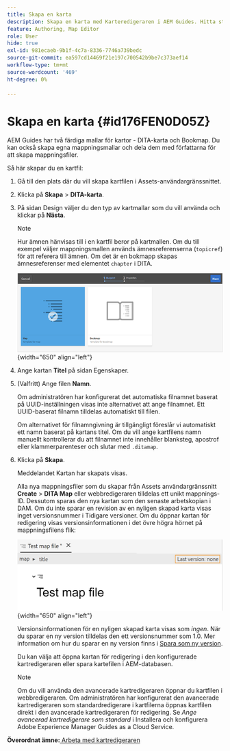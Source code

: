 ```yaml
---
title: Skapa en karta
description: Skapa en karta med Karteredigeraren i AEM Guides. Hitta stegen för att skapa en kartfil baserat på en kartmall.
feature: Authoring, Map Editor
role: User
hide: true
exl-id: 981ecaeb-9b1f-4c7a-8336-7746a739bedc
source-git-commit: ea597cd14469f21e197c700542b9be7c373aef14
workflow-type: tm+mt
source-wordcount: '469'
ht-degree: 0%

---
```


# Skapa en karta {#id176FEN0D05Z}

AEM Guides har två färdiga mallar för kartor - DITA-karta och Bookmap. Du kan också skapa egna mappningsmallar och dela dem med författarna för att skapa mappningsfiler.

Så här skapar du en kartfil:

1. Gå till den plats där du vill skapa kartfilen i Assets-användargränssnittet.

1. Klicka på **Skapa** \> **DITA-karta**.

1. På sidan Design väljer du den typ av kartmallar som du vill använda och klickar på **Nästa**.

   >[!NOTE]
   >
   > Hur ämnen hänvisas till i en kartfil beror på kartmallen. Om du till exempel väljer mappningsmallen används ämnesreferenserna \(`topicref`\) för att referera till ämnen. Om det är en bokmapp skapas ämnesreferenser med elementet `chapter` i DITA.

   ![](images/map-template.png){width="650" align="left"}

1. Ange kartan **Titel** på sidan Egenskaper.

1. \(Valfritt\) Ange filen **Namn**.

   Om administratören har konfigurerat det automatiska filnamnet baserat på UUID-inställningen visas inte alternativet att ange filnamnet. Ett UUID-baserat filnamn tilldelas automatiskt till filen.

   Om alternativet för filnamngivning är tillgängligt föreslår vi automatiskt ett namn baserat på kartans titel. Om du vill ange kartfilens namn manuellt kontrollerar du att filnamnet inte innehåller blanksteg, apostrof eller klammerparenteser och slutar med `.ditamap`.

1. Klicka på **Skapa**.

   Meddelandet Kartan har skapats visas.

   Alla nya mappningsfiler som du skapar från Assets användargränssnitt **Create** \> **DITA Map** eller webbredigeraren tilldelas ett unikt mappnings-ID. Dessutom sparas den nya kartan som den senaste arbetskopian i DAM. Om du inte sparar en revision av en nyligen skapad karta visas inget versionsnummer i Tidigare versioner. Om du öppnar kartan för redigering visas versionsinformationen i det övre högra hörnet på mappningsfilens flik:

   ![](images/first-version-map-none.png){width="650" align="left"}

   Versionsinformationen för en nyligen skapad karta visas som *ingen*. När du sparar en ny version tilldelas den ett versionsnummer som 1.0. Mer information om hur du sparar en ny version finns i [Spara som ny version](web-editor-features.md#save-as-new-version-id209ME400GXA).

   Du kan välja att öppna kartan för redigering i den konfigurerade kartredigeraren eller spara kartefilen i AEM-databasen.

   >[!NOTE]
   >
   > Om du vill använda den avancerade kartredigeraren öppnar du kartfilen i webbredigeraren. Om administratören har konfigurerat den avancerade kartredigeraren som standardredigerare i kartfilerna öppnas kartfilen direkt i den avancerade kartredigeraren för redigering. Se *Ange avancerad kartredigerare som standard* i Installera och konfigurera Adobe Experience Manager Guides as a Cloud Service.


**Överordnat ämne:**[ Arbeta med kartredigeraren](map-editor.md)
